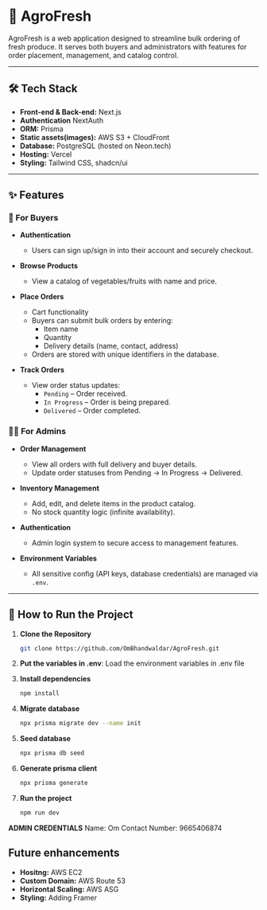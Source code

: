 # 🌾 AgroFresh

AgroFresh is a web application designed to streamline bulk ordering of fresh produce. It serves both buyers and administrators with features for order placement, management, and catalog control.

---

## 🛠 Tech Stack

- **Front-end & Back-end:** Next.js  
- **Authentication** NextAuth  
- **ORM:** Prisma
- **Static assets(images):** AWS S3 + CloudFront
- **Database:** PostgreSQL (hosted on Neon.tech)  
- **Hosting:** Vercel
- **Styling:** Tailwind CSS, shadcn/ui  

---

## ✨ Features

### 🛒 For Buyers
- **Authentication**
  - Users can sign up/sign in into their account and securely checkout.

- **Browse Products**
  - View a catalog of vegetables/fruits with name and price.

- **Place Orders**
  - Cart functionality
  - Buyers can submit bulk orders by entering:
    - Item name
    - Quantity
    - Delivery details (name, contact, address)
  - Orders are stored with unique identifiers in the database.

- **Track Orders**
  - View order status updates:
    - `Pending` – Order received.
    - `In Progress` – Order is being prepared.
    - `Delivered` – Order completed.

### 🧑‍💼 For Admins
- **Order Management**
  - View all orders with full delivery and buyer details.
  - Update order statuses from Pending → In Progress → Delivered.

- **Inventory Management**
  - Add, edit, and delete items in the product catalog.
  - No stock quantity logic (infinite availability).

- **Authentication**
  - Admin login system to secure access to management features.


- **Environment Variables**
  - All sensitive config (API keys, database credentials) are managed via `.env`.

---

## 🚀 How to Run the Project

1. **Clone the Repository**
   ```bash
   git clone https://github.com/OmBhandwaldar/AgroFresh.git
2. **Put the variables in .env**: Load the environment variables in .env file

3. **Install dependencies**
   ```bash
   npm install
4. **Migrate database**
   ```bash
   npx prisma migrate dev --name init
5. **Seed database**
   ```bash
   npx prisma db seed
6. **Generate prisma client**
   ```bash
   npx prisma generate
7. **Run the project**
   ```bash
   npm run dev

**ADMIN CREDENTIALS**
Name: Om
Contact Number: 9665406874

##  Future enhancements
- **Hositng:** AWS EC2  
- **Custom Domain:** AWS Route 53  
- **Horizontal Scaling:** AWS ASG
- **Styling:** Adding Framer  
